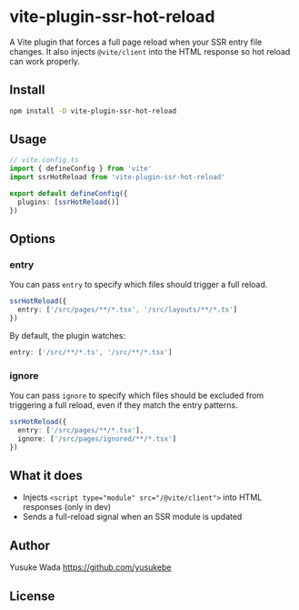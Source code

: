 # vite-plugin-ssr-hot-reload

A Vite plugin that forces a full page reload when your SSR entry file changes. It also injects `@vite/client` into the HTML response so hot reload can work properly.

## Install

```bash
npm install -D vite-plugin-ssr-hot-reload
```

## Usage

```ts
// vite.config.ts
import { defineConfig } from 'vite'
import ssrHotReload from 'vite-plugin-ssr-hot-reload'

export default defineConfig({
  plugins: [ssrHotReload()]
})
```

## Options

### entry

You can pass `entry` to specify which files should trigger a full reload.

```ts
ssrHotReload({
  entry: ['/src/pages/**/*.tsx', '/src/layouts/**/*.ts']
})
```

By default, the plugin watches:

```ts
entry: ['/src/**/*.ts', '/src/**/*.tsx']
```

### ignore

You can pass `ignore` to specify which files should be excluded from triggering a full reload, even if they match the entry patterns.

```ts
ssrHotReload({
  entry: ['/src/pages/**/*.tsx'],
  ignore: ['/src/pages/ignored/**/*.tsx']
})
```

## What it does

- Injects `<script type="module" src="/@vite/client">` into HTML responses (only in dev)
- Sends a full-reload signal when an SSR module is updated

## Author

Yusuke Wada <https://github.com/yusukebe>

## License
